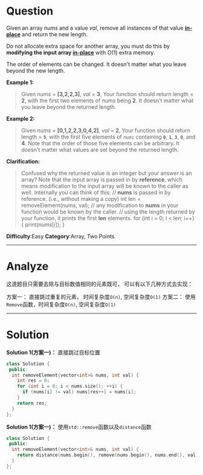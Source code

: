 
# Question

Given an array  _nums_  and a value  _val_, remove all instances of that value  [**in-place**](https://en.wikipedia.org/wiki/In-place_algorithm)  and return the new length.

Do not allocate extra space for another array, you must do this by  **modifying the input array  [in-place](https://en.wikipedia.org/wiki/In-place_algorithm)**  with O(1) extra memory.

The order of elements can be changed. It doesn't matter what you leave beyond the new length.

**Example 1:**

> Given _nums_ = **[3,2,2,3]**, _val_ = **3**,
> Your function should return length = **2**, with the first two elements of _nums_ being **2**.
> It doesn't matter what you leave beyond the returned length.

**Example 2:**

> Given _nums_ = **[0,1,2,2,3,0,4,2]**, _val_ = **2**,
> Your function should return length = **`5`**, with the first five elements of _`nums`_ containing **`0`**, **`1`**, **`3`**, **`0`**, and **4**.
> Note that the order of those five elements can be arbitrary.
> It doesn't matter what values are set beyond the returned length.

**Clarification:**

> Confused why the returned value is an integer but your answer is an array?
> Note that the input array is passed in by  **reference**, which means modification to the input array will be known to the caller as well.
>Internally you can think of this:
> // **nums** is passed in by reference. (i.e., without making a copy)
> int len = removeElement(nums, val);
> // any modification to **nums** in your function would be known by the caller.
> // using the length returned by your function, it prints the first **len** elements.
> for (int i = 0; i < len; i++) {
    print(nums[i]);
> }

**Difficulty**:Easy
**Category**:Array, Two Points


------------

# Analyze

这道题目只需要去除与目标数值相同的元素既可， 可以有以下几种方式去实现：

方案一： 直接跳过重复的元素， 时间复杂度`O(n)`, 空间复杂度`O(1)`
方案二： 使用`Remove`函数，时间复杂度`O(n)`, 空间复杂度`O(1)`

------------

# Solution

**Solution 1(方案一)：** 直接跳过目标位置

```cpp
class Solution {
 public:
  int removeElement(vector<int>& nums, int val) {
    int res = 0;
    for (int i = 0; i < nums.size(); ++i) {
      if (nums[i] != val) nums[res++] = nums[i];
    }
    return res;
  }
};
```

**Solution 1(方案一)：** 使用`std::remove`函数以及`distance`函数

```cpp
class Solution {
 public:
  int removeElement(vector<int>& nums, int val) {
    return distance(nums.begin(), remove(nums.begin(), nums.end(), val));
  }
};
```
